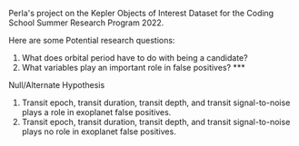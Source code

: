 Perla's project on the Kepler Objects of Interest Dataset for the Coding School Summer Research Program 2022.

Here are some Potential research questions:
1. What does orbital period have to do with being a candidate?
2. What variables play an important role in false positives? ***

Null/Alternate Hypothesis
1. Transit epoch, transit duration, transit depth, and transit signal-to-noise plays a role in exoplanet false positives.
2. Transit epoch, transit duration, transit depth, and transit signal-to-noise plays no role in exoplanet false positives.